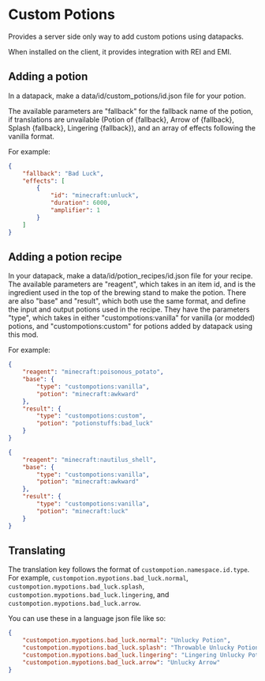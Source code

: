 # Custom Potions
Provides a server side only way to add custom potions using datapacks.

When installed on the client, it provides integration with REI and EMI.

## Adding a potion
In a datapack, make a data/id/custom_potions/id.json file for your potion.

The available parameters are "fallback" for the fallback name of the potion, if translations are unvailable (Potion of 
{fallback}, Arrow of {fallback}, 
Splash {fallback}, Lingering {fallback}), and an 
array of effects 
following the vanilla format.

For example:
```json
{
    "fallback": "Bad Luck",
    "effects": [
        {
            "id": "minecraft:unluck",
            "duration": 6000,
            "amplifier": 1
        }
    ]
}
```

## Adding a potion recipe
In your datapack, make a data/id/potion_recipes/id.json file for your recipe. The available parameters are "reagent",
which takes in an item id, and is the ingredient used in the top of the brewing stand to make the potion. There are 
also "base" and "result", which both use the same format, and define the input and output potions used in the recipe.
They have the parameters "type", which takes in either "custompotions:vanilla" for vanilla (or modded) potions, and 
"custompotions:custom" for potions added by datapack using this mod.

For example:
```json
{
    "reagent": "minecraft:poisonous_potato",
    "base": {
        "type": "custompotions:vanilla",
        "potion": "minecraft:awkward"
    },
    "result": {
        "type": "custompotions:custom",
        "potion": "potionstuffs:bad_luck"
    }
}
```
```json
{
    "reagent": "minecraft:nautilus_shell",
    "base": {
        "type": "custompotions:vanilla",
        "potion": "minecraft:awkward"
    },
    "result": {
        "type": "custompotions:vanilla",
        "potion": "minecraft:luck"
    }
}
```
## Translating
The translation key follows the format of `custompotion.namespace.id.type`. For example, `custompotion.mypotions.bad_luck.normal`, `custompotion.mypotions.bad_luck.splash`, `custompotion.mypotions.bad_luck.lingering`, 
and `custompotion.mypotions.bad_luck.arrow`.

You can use these in a language json file like so:
```json
{
    "custompotion.mypotions.bad_luck.normal": "Unlucky Potion",
    "custompotion.mypotions.bad_luck.splash": "Throwable Unlucky Potion",
    "custompotion.mypotions.bad_luck.lingering": "Lingering Unlucky Potion",
    "custompotion.mypotions.bad_luck.arrow": "Unlucky Arrow"
}
```

